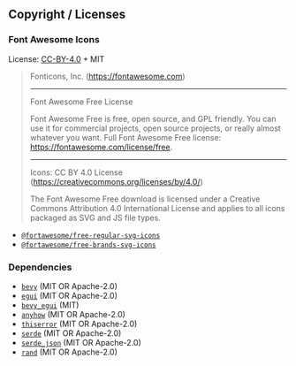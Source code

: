 


## Copyright / Licenses

### Font Awesome Icons

License: [CC-BY-4.0](https://creativecommons.org/licenses/by/4.0/) + MIT

> Fonticons, Inc. (https://fontawesome.com)
> 
> --------------------------------------------------------------------------------
> 
> Font Awesome Free License
> 
> Font Awesome Free is free, open source, and GPL friendly. You can use it for
> commercial projects, open source projects, or really almost whatever you want.
> Full Font Awesome Free license: https://fontawesome.com/license/free.
> 
> --------------------------------------------------------------------------------
> 
> Icons: CC BY 4.0 License (https://creativecommons.org/licenses/by/4.0/)
> 
> The Font Awesome Free download is licensed under a Creative Commons
> Attribution 4.0 International License and applies to all icons packaged
> as SVG and JS file types.
> 

* [`@fortawesome/free-regular-svg-icons`](https://www.npmjs.com/package/@fortawesome/free-regular-svg-icons)
* [`@fortawesome/free-brands-svg-icons`](https://www.npmjs.com/package/@fortawesome/free-brands-svg-icons)

### Dependencies

* [`bevy`](https://crates.io/crates/bevy) (MIT OR Apache-2.0)
* [`egui`](https://crates.io/crates/egui) (MIT OR Apache-2.0)
* [`bevy_egui`](https://crates.io/crates/bevy_egui) (MIT)
* [`anyhow`](https://crates.io/crates/anyhow) (MIT OR Apache-2.0)
* [`thiserror`](https://crates.io/crates/thiserror) (MIT OR Apache-2.0)
* [`serde`](https://crates.io/crates/serde) (MIT OR Apache-2.0)
* [`serde_json`](https://crates.io/crates/serde_json) (MIT OR Apache-2.0)
* [`rand`](https://crates.io/crates/rand) (MIT OR Apache-2.0)

